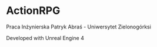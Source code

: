 # ActionRPG

Praca Inżynierska Patryk Abraś - Uniwersytet Zielonogórksi

Developed with Unreal Engine 4
